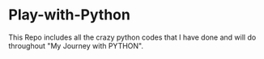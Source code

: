 # Play-with-Python
This Repo includes all the crazy python codes that I have done and will do throughout "My Journey with PYTHON".
